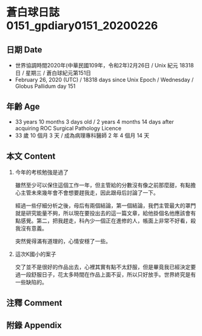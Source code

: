 # 蒼白球日誌0151_gpdiary0151_20200226 #

## 日期 Date ##

* 世界協調時間2020年(中華民國109年，令和2年)2月26日 / Unix 紀元 18318 日 / 星期三 / 蒼白球紀元第151日
* February 26, 2020 (UTC) / 18318 days since Unix Epoch / Wednesday / Globus Pallidum day 151

## 年齡 Age ##

* 33 years 10 months 3 days old / 2 years 4 months 14 days after acquiring ROC Surgical Pathology Licence
* 33 歲 10 個月 3 天 / 成為病理專科醫師 2 年 4 個月 14 天

## 本文 Content ##

1. 今年的考核勉強是過了

    雖然至少可以保住這個工作一年，但主管給的分數沒有像之前那麼甜，有點擔心主管未來幾年會不會想要趕我走，因此跟母后討論了一下。

    經過一些仔細分析之後，母后有兩個結論，第一個結論，我們主管最大的罩門就是研究能量不夠，所以現在要投出去的這一篇文章，給他掛個名他應該會有點感覺。第二，把我趕走，科內少一個正在進修的人，帳面上非常不好看，殺我沒有意義。

    突然覺得滿有道理的，心情安穩了一些。

2. 這次K國小的案子

    交了並不是很好的作品出去，心裡其實有點不太舒服，但是畢竟我已經決定要過一段舒服日子，花太多時間在作品上面不妥，所以只好放手。世界終究是有一些缺陷的。

## 注釋 Comment ##

## 附錄 Appendix ##

